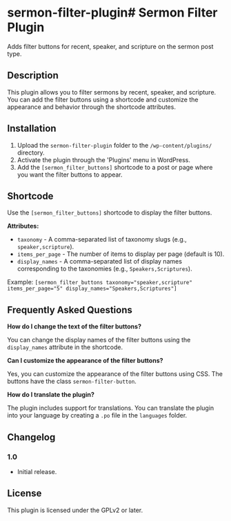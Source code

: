 # sermon-filter-plugin# Sermon Filter Plugin

Adds filter buttons for recent, speaker, and scripture on the sermon post type.

## Description

This plugin allows you to filter sermons by recent, speaker, and scripture. You can add the filter buttons using a shortcode and customize the appearance and behavior through the shortcode attributes.

## Installation

1. Upload the `sermon-filter-plugin` folder to the `/wp-content/plugins/` directory.
2. Activate the plugin through the 'Plugins' menu in WordPress.
3. Add the `[sermon_filter_buttons]` shortcode to a post or page where you want the filter buttons to appear.

## Shortcode

Use the `[sermon_filter_buttons]` shortcode to display the filter buttons.

**Attributes:**
- `taxonomy` - A comma-separated list of taxonomy slugs (e.g., `speaker,scripture`).
- `items_per_page` - The number of items to display per page (default is 10).
- `display_names` - A comma-separated list of display names corresponding to the taxonomies (e.g., `Speakers,Scriptures`).

Example: `[sermon_filter_buttons taxonomy="speaker,scripture" items_per_page="5" display_names="Speakers,Scriptures"]`

## Frequently Asked Questions

**How do I change the text of the filter buttons?**

You can change the display names of the filter buttons using the `display_names` attribute in the shortcode.

**Can I customize the appearance of the filter buttons?**

Yes, you can customize the appearance of the filter buttons using CSS. The buttons have the class `sermon-filter-button`.

**How do I translate the plugin?**

The plugin includes support for translations. You can translate the plugin into your language by creating a `.po` file in the `languages` folder.

## Changelog

### 1.0
* Initial release.

## License

This plugin is licensed under the GPLv2 or later.

